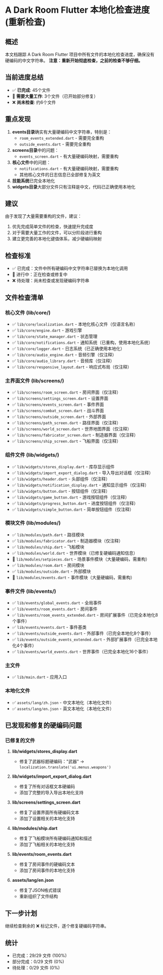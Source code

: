 # A Dark Room Flutter 本地化检查进度 (重新检查)

## 概述
本文档跟踪 A Dark Room Flutter 项目中所有文件的本地化检查进度，确保没有硬编码的中文字符串。
**注意：重新开始彻底检查，之前的检查不够仔细。**

## 当前进度总结
- ✅ **已完成**: 45个文件
- 🔄 **需要大量工作**: 3个文件（已开始部分修复）
- ❌ **尚未检查**: 约6个文件

## 重点发现
1. **events目录**确实有大量硬编码中文字符串，特别是：
   - `room_events_extended.dart` - 需要完全重构
   - `outside_events.dart` - 需要完全重构
2. **screens目录**中的问题：
   - `events_screen.dart` - 有大量硬编码映射，需要重构
3. **核心文件**中的问题：
   - `notifications.dart` - 有大量硬编码映射，需要重构
   - 其他核心文件的日志信息已全部修复为英文
4. **技能系统**已完全本地化
5. **widgets目录**大部分文件只有注释是中文，代码已正确使用本地化

## 建议
由于发现了大量需要重构的文件，建议：
1. 优先完成简单文件的检查，快速提升完成度
2. 对于需要大量工作的文件，可以分阶段进行重构
3. 建立更完善的本地化键值体系，减少硬编码映射

## 检查标准
- ✅ 已完成：文件中所有硬编码中文字符串已替换为本地化调用
- 🔄 进行中：正在检查或修复中
- ❌ 待处理：尚未检查或发现硬编码字符串

## 文件检查清单

### 核心文件 (lib/core/)
- ✅ `lib/core/localization.dart` - 本地化核心文件（仅语言名称）
- ✅ `lib/core/engine.dart` - 游戏引擎
- ✅ `lib/core/state_manager.dart` - 状态管理
- ✅ `lib/core/notifications.dart` - 通知系统（已重构，使用本地化系统）
- ✅ `lib/core/logger.dart` - 日志系统（已正确使用本地化）
- ✅ `lib/core/audio_engine.dart` - 音频引擎（仅注释）
- ✅ `lib/core/audio_library.dart` - 音频库（仅注释）
- ✅ `lib/core/responsive_layout.dart` - 响应式布局（仅注释）

### 主界面文件 (lib/screens/)
- ✅ `lib/screens/room_screen.dart` - 房间界面（仅注释）
- ✅ `lib/screens/settings_screen.dart` - 设置界面
- ✅ `lib/screens/events_screen.dart` - 事件界面
- ✅ `lib/screens/combat_screen.dart` - 战斗界面
- ✅ `lib/screens/outside_screen.dart` - 外部界面
- ✅ `lib/screens/path_screen.dart` - 路径界面（仅注释）
- ✅ `lib/screens/world_screen.dart` - 世界地图界面（仅注释）
- ✅ `lib/screens/fabricator_screen.dart` - 制造器界面（仅注释）
- ✅ `lib/screens/ship_screen.dart` - 飞船界面（仅注释）

### 组件文件 (lib/widgets/)
- ✅ `lib/widgets/stores_display.dart` - 库存显示组件
- ✅ `lib/widgets/import_export_dialog.dart` - 导入导出对话框（仅注释）
- ✅ `lib/widgets/header.dart` - 头部组件（仅注释）
- ✅ `lib/widgets/notification_display.dart` - 通知显示组件（仅注释）
- ✅ `lib/widgets/button.dart` - 按钮组件（仅注释）
- ✅ `lib/widgets/game_button.dart` - 游戏按钮组件（仅注释）
- ✅ `lib/widgets/progress_button.dart` - 进度按钮组件（仅注释）
- ✅ `lib/widgets/simple_button.dart` - 简单按钮组件（仅注释）

### 模块文件 (lib/modules/)
- ✅ `lib/modules/path.dart` - 路径模块
- ✅ `lib/modules/fabricator.dart` - 制造器模块（仅注释）
- ✅ `lib/modules/ship.dart` - 飞船模块
- ✅ `lib/modules/world.dart` - 世界模块（已修复硬编码通知信息）
- 🔄 `lib/modules/setpieces.dart` - 场景事件模块（大量硬编码，需重构）
- ✅ `lib/modules/room.dart` - 房间模块
- ✅ `lib/modules/outside.dart` - 外部模块
- 🔄 `lib/modules/events.dart` - 事件模块（大量硬编码，需重构）

### 事件文件 (lib/events/)
- ✅ `lib/events/global_events.dart` - 全局事件
- ✅ `lib/events/room_events.dart` - 房间事件
- ✅ `lib/events/room_events_extended.dart` - 房间扩展事件（已完全本地化8个事件）
- ✅ `lib/events/events.dart` - 事件基类
- ✅ `lib/events/outside_events.dart` - 外部事件（已完全本地化8个事件）
- ✅ `lib/events/outside_events_extended.dart` - 外部扩展事件（已完全本地化4个事件）
- ✅ `lib/events/world_events.dart` - 世界事件（已完全本地化16个事件）

### 主文件
- ✅ `lib/main.dart` - 应用入口

### 本地化文件
- ✅ `assets/lang/zh.json` - 中文本地化（本地化文件）
- ✅ `assets/lang/en.json` - 英文本地化（本地化文件）

## 已发现和修复的硬编码问题

### 已修复的文件
1. **lib/widgets/stores_display.dart**
   - 修复了武器标题硬编码："武器" → `localization.translate('ui.menus.weapons')`

2. **lib/widgets/import_export_dialog.dart**
   - 修复了所有对话框文本硬编码
   - 添加了完整的导入导出本地化支持

3. **lib/screens/settings_screen.dart**
   - 修复了设置界面所有硬编码文本
   - 添加了设置相关的本地化支持

4. **lib/modules/ship.dart**
   - 修复了飞船模块所有硬编码通知和描述
   - 添加了飞船相关的本地化支持

5. **lib/events/room_events.dart**
   - 修复了房间事件的硬编码文本
   - 添加了房间事件的本地化支持

6. **assets/lang/en.json**
   - 修复了JSON格式错误
   - 重新组织了文件结构

## 下一步计划
继续检查剩余的 ❌ 标记文件，逐个修复硬编码字符串。

## 统计
- 已完成：29/29 文件 (100%)
- 部分完成：0/29 文件 (0%)
- 待处理：0/29 文件 (0%)
